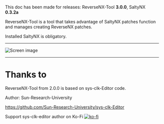 This doc has been made for releases: ReverseNX-Tool **3.0.0**, SaltyNX **0.3.2a**

ReverseNX-Tool is a tool that takes advantage of SaltyNX patches function and manages creating ReverseNX patches.

Installed SaltyNX is obligatory.

-------------

![Screen image](https://github.com/masagrator/ReverseNX-Tool/blob/master/docs/Screen.jpg?raw=true)

-------------

# Thanks to

ReverseNX-Tool from 2.0.0 is based on sys-clk-Editor code.

Author: Sun-Research-University

https://github.com/Sun-Research-University/sys-clk-Editor

Support sys-clk-editor author on Ko-Fi
[![ko-fi](https://www.ko-fi.com/img/githubbutton_sm.svg)](https://ko-fi.com/X8X0LUTH)<br>
